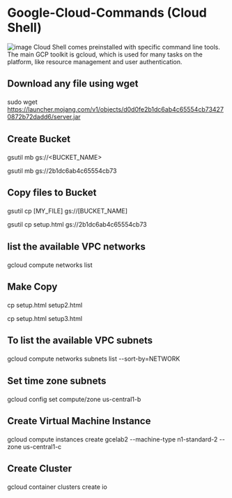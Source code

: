 # Google-Cloud-Commands (Cloud Shell)
![image](https://github.com/sanket9006/Google-Cloud-Commands/blob/master/google-cloud.png)
Cloud Shell comes preinstalled with specific command line tools. The main GCP toolkit is gcloud, which is used for many tasks on the platform, like resource management and user authentication.



## <p> Download any file using wget</p>
sudo wget https://launcher.mojang.com/v1/objects/d0d0fe2b1dc6ab4c65554cb734270872b72dadd6/server.jar




## <p> Create Bucket </p>
gsutil mb gs://<BUCKET_NAME>

gsutil mb gs://2b1dc6ab4c65554cb73




## <p> Copy files to Bucket  </p>
gsutil cp [MY_FILE] gs://[BUCKET_NAME]

gsutil cp setup.html gs://2b1dc6ab4c65554cb73





## <p> list the available VPC networks</p>
gcloud compute networks list




## <p> Make Copy</p>
cp setup.html setup2.html

cp setup.html setup3.html




## <p> To list the available VPC subnets</p>
gcloud compute networks subnets list --sort-by=NETWORK


## <p> Set time zone subnets</p>
gcloud config set compute/zone us-central1-b


## <p> Create Virtual Machine Instance</p>
gcloud compute instances create gcelab2 --machine-type n1-standard-2 --zone us-central1-c


## <p> Create Cluster</p>
gcloud container clusters create io

